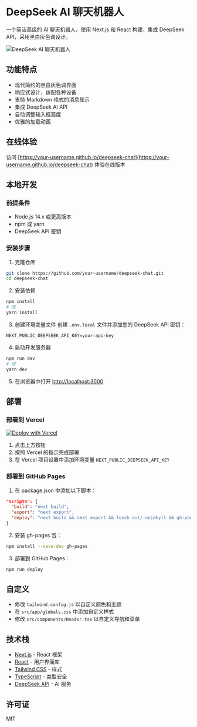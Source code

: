 # DeepSeek AI 聊天机器人

一个简洁高级的 AI 聊天机器人，使用 Next.js 和 React 构建，集成 DeepSeek API，采用黑白灰色调设计。

![DeepSeek AI 聊天机器人](https://i.imgur.com/example.png)

## 功能特点

- 现代简约的黑白灰色调界面
- 响应式设计，适配各种设备
- 支持 Markdown 格式的消息显示
- 集成 DeepSeek AI API
- 自动调整输入框高度
- 优雅的加载动画

## 在线体验

访问 [https://your-username.github.io/deepseek-chat](https://your-username.github.io/deepseek-chat) 体验在线版本

## 本地开发

### 前提条件

- Node.js 14.x 或更高版本
- npm 或 yarn
- DeepSeek API 密钥

### 安装步骤

1. 克隆仓库

```bash
git clone https://github.com/your-username/deepseek-chat.git
cd deepseek-chat
```

2. 安装依赖

```bash
npm install
# 或
yarn install
```

3. 创建环境变量文件
   创建 `.env.local` 文件并添加您的 DeepSeek API 密钥：

```
NEXT_PUBLIC_DEEPSEEK_API_KEY=your-api-key
```

4. 启动开发服务器

```bash
npm run dev
# 或
yarn dev
```

5. 在浏览器中打开 [http://localhost:3000](http://localhost:3000)

## 部署

### 部署到 Vercel

[![Deploy with Vercel](https://vercel.com/button)](https://vercel.com/new/clone?repository-url=https%3A%2F%2Fgithub.com%2Fyour-username%2Fdeepseek-chat)

1. 点击上方按钮
2. 按照 Vercel 的指示完成部署
3. 在 Vercel 项目设置中添加环境变量 `NEXT_PUBLIC_DEEPSEEK_API_KEY`

### 部署到 GitHub Pages

1. 在 package.json 中添加以下脚本：

```json
"scripts": {
  "build": "next build",
  "export": "next export",
  "deploy": "next build && next export && touch out/.nojekyll && gh-pages -d out"
}
```

2. 安装 gh-pages 包：

```bash
npm install --save-dev gh-pages
```

3. 部署到 GitHub Pages：

```bash
npm run deploy
```

## 自定义

- 修改 `tailwind.config.js` 以自定义颜色和主题
- 在 `src/app/globals.css` 中添加自定义样式
- 修改 `src/components/Header.tsx` 以自定义导航和菜单

## 技术栈

- [Next.js](https://nextjs.org/) - React 框架
- [React](https://reactjs.org/) - 用户界面库
- [Tailwind CSS](https://tailwindcss.com/) - 样式
- [TypeScript](https://www.typescriptlang.org/) - 类型安全
- [DeepSeek API](https://platform.deepseek.com/) - AI 服务

## 许可证

MIT
